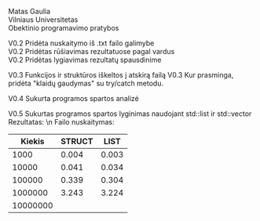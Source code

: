 Matas Gaulia <br/>
Vilniaus Universitetas <br/>
Obektinio programavimo pratybos


V0.2 Pridėta nuskaitymo iš .txt failo galimybe<br/>
V0.2 Pridėtas rūšiavimas rezultatuose pagal vardus<br/>
V0.2 Pridėtas lygiavimas rezultatų spausdinime

V0.3 Funkcijos ir struktūros iškeltos į atskirą failą
V0.3 Kur prasminga, pridėta "klaidų gaudymas" su try/catch metodu.

V0.4 Sukurta programos spartos analizė

V0.5 Sukurtas programos spartos lyginimas naudojant std::list ir std::vector
Rezultatas: \n
Failo nuskaitymas: <table>
<thead>
  <tr>
    <th>Kiekis</th>
    <th>STRUCT</th>
    <th>LIST</th>
  </tr>
</thead>
<tbody>
  <tr>
    <td>1000</td>
    <td>0.004</td>
    <td>0.003</td>
  </tr>
  <tr>
    <td>10000</td>
    <td>0.041</td>
    <td>0.034</td>
  </tr>
  <tr>
    <td>100000</td>
    <td>0.339</td>
    <td>0.304</td>
  </tr>
  <tr>
    <td>1000000</td>
    <td>3.243</td>
    <td>3.224</td>
  </tr>
  <tr>
    <td>10000000</td>
    <td></td>
    <td></td>
  </tr>
</tbody>
</table>
